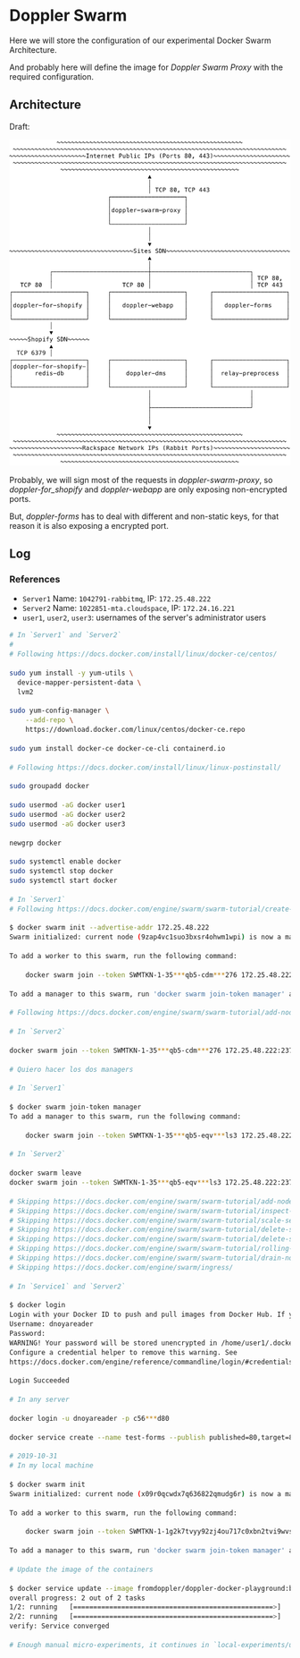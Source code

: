 # Doppler Swarm

Here we will store the configuration of our experimental Docker Swarm Architecture.

And probably here will define the image for _Doppler Swarm Proxy_ with the required configuration.

## Architecture

Draft:

![Doppler Swarm Network](docs/doppler-swarm-network.svg)

Probably, we will sign most of the requests in _doppler-swarm-proxy_, so _doppler-for_shopify_ and
_doppler-webapp_ are only exposing non-encrypted ports.

But, _doppler-forms_ has to deal with different and non-static keys, for that reason it is also
exposing a encrypted port.

## Log

### References

* `Server1` Name: `1042791-rabbitmq`, IP: `172.25.48.222`
* `Server2` Name: `1022851-mta.cloudspace`, IP: `172.24.16.221`
* `user1`, `user2`, `user3`: usernames of the server's administrator users

```bash
# In `Server1` and `Server2`
#
# Following https://docs.docker.com/install/linux/docker-ce/centos/

sudo yum install -y yum-utils \
  device-mapper-persistent-data \
  lvm2

sudo yum-config-manager \
    --add-repo \
    https://download.docker.com/linux/centos/docker-ce.repo

sudo yum install docker-ce docker-ce-cli containerd.io

# Following https://docs.docker.com/install/linux/linux-postinstall/

sudo groupadd docker

sudo usermod -aG docker user1
sudo usermod -aG docker user2
sudo usermod -aG docker user3

newgrp docker

sudo systemctl enable docker
sudo systemctl stop docker
sudo systemctl start docker

# In `Server1`
# Following https://docs.docker.com/engine/swarm/swarm-tutorial/create-swarm/

$ docker swarm init --advertise-addr 172.25.48.222
Swarm initialized: current node (9zap4vc1suo3bxsr4ohwm1wpi) is now a manager.

To add a worker to this swarm, run the following command:

    docker swarm join --token SWMTKN-1-35***qb5-cdm***276 172.25.48.222:2377

To add a manager to this swarm, run 'docker swarm join-token manager' and follow the instructions.

# Following https://docs.docker.com/engine/swarm/swarm-tutorial/add-nodes/

# In `Server2`

docker swarm join --token SWMTKN-1-35***qb5-cdm***276 172.25.48.222:2377

# Quiero hacer los dos managers

# In `Server1`

$ docker swarm join-token manager
To add a manager to this swarm, run the following command:

    docker swarm join --token SWMTKN-1-35***qb5-eqv***ls3 172.25.48.222:2377

# In `Server2`

docker swarm leave
docker swarm join --token SWMTKN-1-35***qb5-eqv***ls3 172.25.48.222:2377

# Skipping https://docs.docker.com/engine/swarm/swarm-tutorial/add-nodes/
# Skipping https://docs.docker.com/engine/swarm/swarm-tutorial/inspect-service/
# Skipping https://docs.docker.com/engine/swarm/swarm-tutorial/scale-service/
# Skipping https://docs.docker.com/engine/swarm/swarm-tutorial/delete-service/
# Skipping https://docs.docker.com/engine/swarm/swarm-tutorial/delete-service/
# Skipping https://docs.docker.com/engine/swarm/swarm-tutorial/rolling-update/
# Skipping https://docs.docker.com/engine/swarm/swarm-tutorial/drain-node/
# Skipping https://docs.docker.com/engine/swarm/ingress/

# In `Service1` and `Server2`

$ docker login
Login with your Docker ID to push and pull images from Docker Hub. If you dont have a Docker ID, head over to https://hub.docker.com to create one.
Username: dnoyareader
Password:
WARNING! Your password will be stored unencrypted in /home/user1/.docker/config.json.
Configure a credential helper to remove this warning. See
https://docs.docker.com/engine/reference/commandline/login/#credentials-store

Login Succeeded

# In any server

docker login -u dnoyareader -p c56***d80

docker service create --name test-forms --publish published=80,target=80 --replicas 2 --with-registry-auth fromdoppler/doppler-forms:beta

# 2019-10-31
# In my local machine

$ docker swarm init
Swarm initialized: current node (x09r0qcwdx7q636822qmudg6r) is now a manager.

To add a worker to this swarm, run the following command:

    docker swarm join --token SWMTKN-1-1g2k7tvyy92zj4ou717c0xbn2tvi9wvs90d2v4badglpj9ezk7-exunjfpyed48qbf6mr694xkbg 192.168.65.3:2377

To add a manager to this swarm, run 'docker swarm join-token manager' and follow the instructions.

# Update the image of the containers

$ docker service update --image fromdoppler/doppler-docker-playground:beta doppler-docker-playground
overall progress: 2 out of 2 tasks
1/2: running   [==================================================>]
2/2: running   [==================================================>]
verify: Service converged

# Enough manual micro-experiments, it continues in `local-experiments/update.sh`
```

